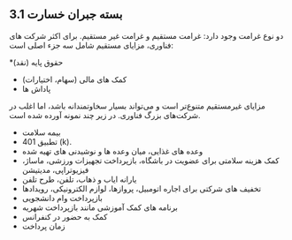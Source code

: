 ## 3.1 بسته جبران خسارت

دو نوع غرامت وجود دارد: غرامت مستقیم و غرامت غیر مستقیم. برای اکثر شرکت های فناوری، مزایای مستقیم شامل سه جزء اصلی است:

*حقوق پایه (نقد)
* کمک های مالی (سهام، اختیارات)
* پاداش ها

مزایای غیرمستقیم متنوع‌تر است و می‌تواند بسیار سخاوتمندانه باشد، اما اغلب در شرکت‌های بزرگ فناوری. در زیر چند نمونه آورده شده است.

*   بیمه سلامت
* تطبیق 401 (k).
* وعده های غذایی، میان وعده ها و نوشیدنی های تهیه شده
* کمک هزینه سلامتی برای عضویت در باشگاه، بازپرداخت تجهیزات ورزشی، ماساژ، فیزیوتراپی، مدیتیشن
* یارانه ایاب و ذهاب، تلفن، طرح تلفن
* تخفیف های شرکتی برای اجاره اتومبیل، پروازها، لوازم الکترونیکی، رویدادها
* بازپرداخت وام دانشجویی
* برنامه های کمک آموزشی مانند بازپرداخت شهریه
* کمک به حضور در کنفرانس
*   زمان پرداخت